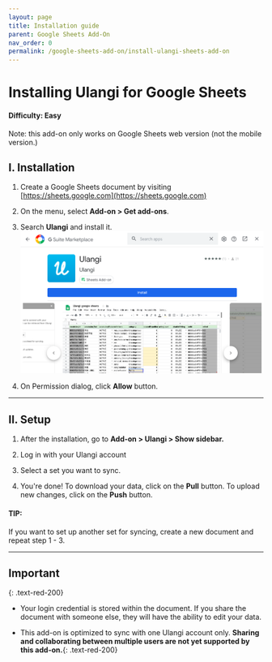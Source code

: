 ```yaml
---
layout: page
title: Installation guide
parent: Google Sheets Add-On
nav_order: 0
permalink: /google-sheets-add-on/install-ulangi-sheets-add-on
---
```


# Installing Ulangi for Google Sheets

#### Difficulty: Easy
Note: this add-on only works on Google Sheets web version (not the mobile version.)

## I. Installation

1. Create a Google Sheets document by visiting [https://sheets.google.com](https://sheets.google.com)

2. On the menu, select **Add-on > Get add-ons**.

3. Search **Ulangi** and install it.
  ![Install Ulangi for Google Sheets](./assets/images/install-dialog.png)

4. On Permission dialog, click **Allow** button.

---
## II. Setup

1. After the installation, go to **Add-on > Ulangi > Show sidebar.**

2. Log in with your Ulangi account

3. Select a set you want to sync.

4. You're done! To download your data, click on the **Pull** button. To upload new changes, click on the **Push** button.


#### TIP:
If you want to set up another set for syncing, create a new document and repeat step 1 - 3.

---
## Important 
{: .text-red-200}
- Your login credential is stored within the document. If you share the document with someone else, they will have the ability to edit your data.

- This add-on is optimized to sync with one Ulangi account only. **Sharing and collaborating between multiple users are not yet supported by this add-on.**{: .text-red-200}
